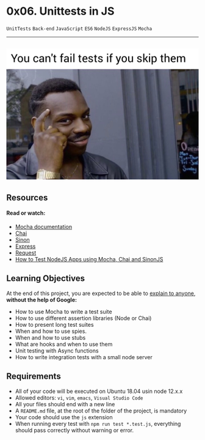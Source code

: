 # 0x06. Unittests in JS

`UnitTests` `Back-end` `JavaScript` `ES6` `NodeJS` `ExpressJS` `Mocha`

---
![asset/90f79a666e174e6c4ffc.jpeg](asset/90f79a666e174e6c4ffc.jpeg)
---

## Resources
#### Read or watch:
* [Mocha documentation](https://mochajs.org/)
* [Chai](https://www.chaijs.com/api/)
* [Sinon](https://sinonjs.org/releases/v7.5.0/)
* [Express](https://expressjs.com/en/guide/routing.html)
* [Request](https://www.npmjs.com/package/request)
* [How to Test NodeJS Apps using Mocha, Chai and SinonJS](https://www.digitalocean.com/community/tutorials/how-to-test-nodejs-apps-using-mocha-chai-and-sinonjs)

## Learning Objectives
At the end of this project, you are expected to be able to [explain to anyone](https://fs.blog/feynman-learning-technique/), **without the help of Google:**
* How to use Mocha to write a test suite
* How to use different assertion libraries (Node or Chai)
* How to present long test suites
* When and how to use spies.
* When and how to use stubs
* What are hooks and when to use them
* Unit testing with Async functions
* How to write integration tests with a small node server

## Requirements
- All of your code will be executed on Ubuntu 18.04 usin node 12.x.x
- Allowed editors: `vi`, `vim`, `emacs`, `Visual Studio Code`
- All your files should end with a new line
- A `README.md` file, at the root of the folder of the project, is mandatory
- Your code should use the `js` extension
- When running every test with `npm run test *.test.js`, everything should pass correctly without warning or error.

